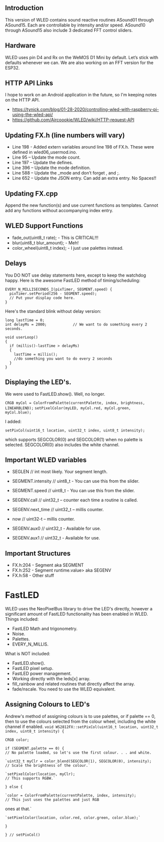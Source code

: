 ## Introduction
This version of WLED contains sound reactive routines ASound01 through ASound15. Each are controllable by intensity and/or speed. ASound10 through ASound15 also include 3 dedicated FFT control sliders.

## Hardware
WLED uses pin D4 and Rx on the WeMOS D1 Mini by default. Let’s stick with defaults whenever we can. We are also working on an FFT version for the ESP32.

## HTTP API Links
I hope to work on an Android application in the future, so I'm keeping notes on the HTTP API.
* https://tynick.com/blog/01-28-2020/controlling-wled-with-raspberry-pi-using-the-wled-api/
* https://github.com/Aircoookie/WLED/wiki/HTTP-request-API

## Updating FX.h (line numbers will vary)

* Line 198 - Added extern variables around line 198 of FX.h. These were defined in wled06_usermod.ino.
* Line 95 – Update the mode count.
* Line 197 – Update the defines.
* Line 396 – Update the mode definition.
* Line 588 – Update the _mode and don’t forget , and ;.
* Line 652 – Update the JSON entry. Can add an extra entry. No Spaces!!

## Updating FX.cpp

Append the new function(s) and use current functions as templates. Cannot add any functions without accompanying index entry. 

## WLED Support Functions
* fade_out(uint8_t rate);                 - This is CRITICAL!!!
* blur(uint8_t blur_amount);              - Meh!
* color_wheel(uint8_t index);             - I just use palettes instead.

## Delays
You DO NOT use delay statements here, except to keep the watchdog happy. Here is the awesome FastLED method of timing/scheduling:

```
EVERY_N_MILLISECONDS_I(pixTimer, SEGMENT.speed) {
  pixTimer.setPeriod(256 - SEGMENT.speed);
  // Put your display code here.
}
```

Here's the standard blink without delay version:

```
long lastTime = 0;
int delayMs = 2000;            // We want to do something every 2 seconds.

void userLoop()
{
  if (millis()-lastTime > delayMs)
  {
    lastTime = millis();
    //do something you want to do every 2 seconds
  }
}
```

## Displaying the LED's.
We were used to FastLED.show(). Well, no longer.

`CRGB myCol = ColorFromPalette(currentPalette, index, brightness, LINEARBLEND);`
`setPixelColor(myLED, myCol.red, myCol.green, myCol.blue);`

I added:

`setPixCol(uint16_t location, uint32_t index, uint8_t intensity);`

which supports SEGCOLOR(0) and SEGCOLOR(1) when no palette is selected. SEGCOLOR(0) also includes the white channel.


## Important WLED variables

* SEGLEN			   // int most likely. Your segment length.
* SEGMENT.intensity          // uint8_t - You can use this from the slider.
* SEGMENT.speed              // uint8_t - You can use this from the slider.
* SEGENV.call		   // uint32_t – counter each time a routine is called.
* SEGENV.next_time           // uint32_t – millis counter.
* now			   // uint32-t – millis counter.

* SEGENV.aux0           	   // uint32_t   - Available for use.
* SEGENV.aux1	           // uint32_t   - Available for use.


## Important Structures

* FX.h:204 - Segment<value> aka SEGMENT
* FX.h:252 - Segment runtime.value> aka SEGENV
* FX.h:58  - Other stuff

# FastLED

WLED uses the NeoPixelBus library to drive the LED's directly, however a significant amount of FastLED functionality has been enabled in WLED. Things included:

* FastLED Math and trigonometry.
* Noise.
* Palettes.
* EVERY_N_MILLIS.

What is NOT included:
* FastLED.show().
* FastLED pixel setup.
* FastLED power management.
* Working directly with the leds[x] array.
* fill_rainbow and related routines that directly affect the array.
* fade/nscale. You need to use the WLED equivalent.

## Assigning Colours to LED's
Andrew's method of assigning colours is to use palettes, or if palette == 0, then to use the colours selected from the colour wheel, including the white channel if enabled.
`void WS2812FX::setPixCol(uint16_t location, uint32_t index, uint8_t intensity) {`

  `CRGB color;`

  `if (SEGMENT.palette == 0) {                                             // No palette loaded, so let's use the first colour. . . and white.`

    `uint32_t myClr = color_blend(SEGCOLOR(1), SEGCOLOR(0), intensity);    // Scale the brightness of the colour.`

    `setPixelColor(location, myClr);                                       // This supports RGBW.`

  `} else {`

    `color = ColorFromPalette(currentPalette, index, intensity);           // This just uses the palettes and just RGB 
ones at that.`

    `setPixelColor(location, color.red, color.green, color.blue);`

  `}`

`} // setPixCol()`



